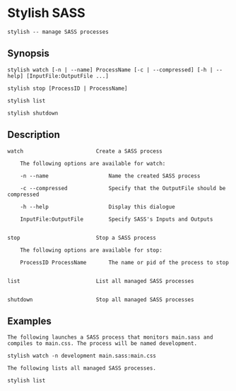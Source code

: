 Stylish SASS
============

	stylish -- manage SASS processes

Synopsis
--------
	stylish watch [-n | --name] ProcessName [-c | --compressed] [-h | --help] [InputFile:OutputFile ...]

	stylish stop [ProcessID | ProcessName]

	stylish list

	stylish shutdown

Description
-----------

	watch 						Create a SASS process

		The following options are available for watch:

		-n --name 					Name the created SASS process

		-c --compressed 			Specify that the OutputFile should be compressed

		-h --help 					Display this dialogue

		InputFile:OutputFile 		Specify SASS's Inputs and Outputs


	stop 						Stop a SASS process

		The following options are available for stop:

		ProcessID ProcessName  		The name or pid of the process to stop


	list 						List all managed SASS processes


	shutdown 					Stop all managed SASS processes

Examples
--------

	The following launches a SASS process that monitors main.sass and compiles to main.css. The process will be named development.

	stylish watch -n development main.sass:main.css

	The following lists all managed SASS processes.

	stylish list